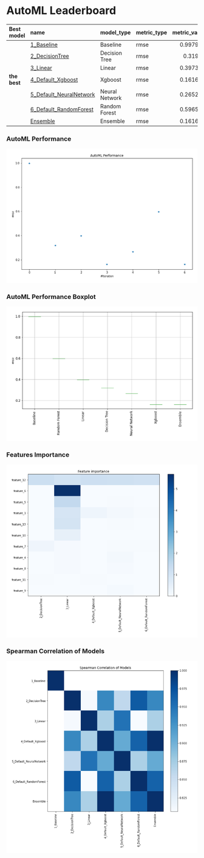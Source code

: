 # AutoML Leaderboard

| Best model   | name                                                         | model_type     | metric_type   |   metric_value |   train_time |
|:-------------|:-------------------------------------------------------------|:---------------|:--------------|---------------:|-------------:|
|              | [1_Baseline](1_Baseline/README.md)                           | Baseline       | rmse          |       0.997912 |         1.78 |
|              | [2_DecisionTree](2_DecisionTree/README.md)                   | Decision Tree  | rmse          |       0.31909  |         6.08 |
|              | [3_Linear](3_Linear/README.md)                               | Linear         | rmse          |       0.397388 |         4.5  |
| **the best** | [4_Default_Xgboost](4_Default_Xgboost/README.md)             | Xgboost        | rmse          |       0.161613 |         9.36 |
|              | [5_Default_NeuralNetwork](5_Default_NeuralNetwork/README.md) | Neural Network | rmse          |       0.265248 |         2.49 |
|              | [6_Default_RandomForest](6_Default_RandomForest/README.md)   | Random Forest  | rmse          |       0.596517 |         8.59 |
|              | [Ensemble](Ensemble/README.md)                               | Ensemble       | rmse          |       0.161613 |         0.31 |

### AutoML Performance
![AutoML Performance](ldb_performance.png)

### AutoML Performance Boxplot
![AutoML Performance Boxplot](ldb_performance_boxplot.png)

### Features Importance
![features importance across models](features_heatmap.png)



### Spearman Correlation of Models
![models spearman correlation](correlation_heatmap.png)

